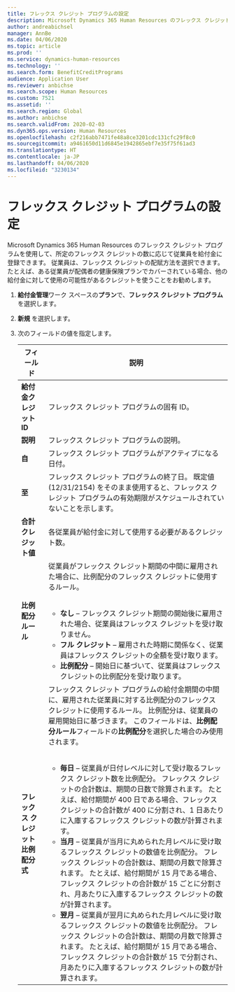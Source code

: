 ```yaml
---
title: フレックス クレジット プログラムの設定
description: Microsoft Dynamics 365 Human Resources のフレックス クレジット プログラムを使用して、所定のフレックス クレジットの数に応じて従業員を給付金に登録できます。
author: andreabichsel
manager: AnnBe
ms.date: 04/06/2020
ms.topic: article
ms.prod: ''
ms.service: dynamics-human-resources
ms.technology: ''
ms.search.form: BenefitCreditPrograms
audience: Application User
ms.reviewer: anbichse
ms.search.scope: Human Resources
ms.custom: 7521
ms.assetid: ''
ms.search.region: Global
ms.author: anbichse
ms.search.validFrom: 2020-02-03
ms.dyn365.ops.version: Human Resources
ms.openlocfilehash: c2f216abb7471fe48a8ce3201cdc131cfc29f8c0
ms.sourcegitcommit: a9461650d11d6845e1942865ebf7e35f75f61ad3
ms.translationtype: HT
ms.contentlocale: ja-JP
ms.lasthandoff: 04/06/2020
ms.locfileid: "3230134"
---
```

# <a name="set-up-flex-credit-programs"></a>フレックス クレジット プログラムの設定

Microsoft Dynamics 365 Human Resources のフレックス クレジット プログラムを使用して、所定のフレックス クレジットの数に応じて従業員を給付金に登録できます。 従業員は、フレックス クレジットの配賦方法を選択できます。 たとえば、ある従業員が配偶者の健康保険プランでカバーされている場合、他の給付金に対して使用の可能性があるクレジットを使うことをお勧めします。 

1. **給付金管理**ワーク スペースの**プラン**で、**フレックス クレジット プログラム**を選択します。

2. **新規** を選択します。

3. 次のフィールドの値を指定します。

   | フィールド | 説明 |
   | --- | --- |
   | **給付金クレジット ID** | フレックス クレジット プログラムの固有 ID。 |
   | **説明** | フレックス クレジット プログラムの説明。 | 
   | **自** | フレックス クレジット プログラムがアクティブになる日付。 |
   | **至** | フレックス クレジット プログラムの終了日。 既定値 (12/31/2154) をそのまま使用すると、フレックス クレジット プログラムの有効期限がスケジュールされていないことを示します。 |
   | **合計クレジット値** | 各従業員が給付金に対して使用する必要があるクレジット数。 |
   | **比例配分ルール** | 従業員がフレックス クレジット期間の中間に雇用された場合に、比例配分のフレックス クレジットに使用するルール。 </br></br><ul><li>**なし** – フレックス クレジット期間の開始後に雇用された場合、従業員はフレックス クレジットを受け取りません。</li><li>**フル クレジット** – 雇用された時期に関係なく、従業員はフレックス クレジットの全額を受け取ります。</li><li>**比例配分** – 開始日に基づいて、従業員はフレックス クレジットの比例配分を受け取ります。</li></ul> |
   | **フレックス クレジット比例配分式** | フレックス クレジット プログラムの給付金期間の中間に、雇用された従業員に対する比例配分のフレックス クレジットに使用するルール。 比例配分は、従業員の雇用開始日に基づきます。 このフィールドは、**比例配分ルール**フィールドの**比例配分**を選択した場合のみ使用されます。 </br></br><ul><li>**毎日** – 従業員が日付レベルに対して受け取るフレックス クレジット数を比例配分。 フレックス クレジットの合計数は、期間の日数で除算されます。 たとえば、給付期間が 400 日である場合、フレックス クレジットの合計数が 400 に分割され、1 日あたりに入庫するフレックス クレジットの数が計算されます。</li><li>**当月** – 従業員が当月に丸められた月レベルに受け取るフレックス クレジットの数値を比例配分。 フレックス クレジットの合計数は、期間の月数で除算されます。 たとえば、給付期間が 15 月である場合、フレックス クレジットの合計数が 15 ごとに分割され、月あたりに入庫するフレックス クレジットの数が計算されます。</li><li>**翌月** – 従業員が翌月に丸められた月レベルに受け取るフレックス クレジットの数値を比例配分。 フレックス クレジットの合計数は、期間の月数で除算されます。 たとえば、給付期間が 15 月である場合、フレックス クレジットの合計数が 15 で分割され、月あたりに入庫するフレックス クレジットの数が計算されます。</li></ul> |
   

